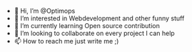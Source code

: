 - 👋 Hi, I’m @Optimops 
- 👀 I’m interested in Webdevelopment and other funny stuff
- 🌱 I’m currently learning Open source contribution
- 💞️ I’m looking to collaborate on every project I can help
- 📫 How to reach me just write me ;)

<!---
Optimops/Optimops is a ✨ special ✨ repository because its `README.md` (this file) appears on your GitHub profile.
You can click the Preview link to take a look at your changes.
--->
